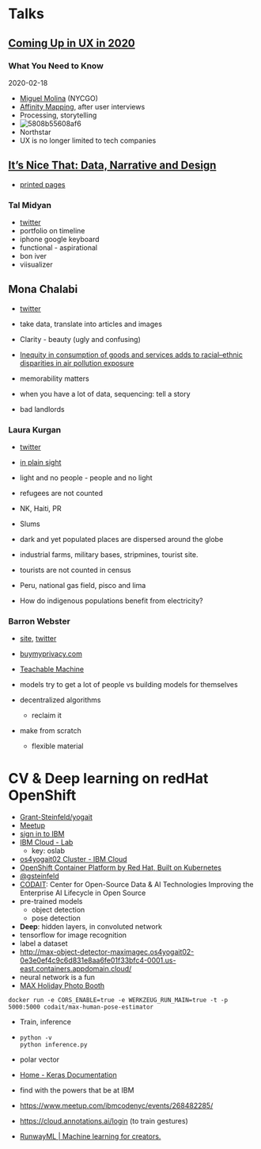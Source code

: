 # Talks

## [Coming Up in UX in 2020](https://www.meetup.com/uxcomeup/events/267875388/)

### What You Need to Know

2020-02-18

- [Miguel Molina](https://twitter.com/miguelmakes) (NYCGO)
- [Affinity Mapping](https://generalassemb.ly/design/user-experience-design/affinity-mapping), after user interviews
- Processing, storytelling
- ![5808b55608af6](/Users/nonlinear/Critical/notes/talks/5808b55608af6.jpg)
- Northstar
- UX is no longer limited to tech companies



## [It’s Nice That: Data, Narrative and Design](https://www.wix.com/playground/events/itsnicethat-feb2020)

- [printed pages](https://www.itsnicethat.com/publication)

### Tal Midyan

- [twitter](https://twitter.com/talmidyan?lang=en)
- portfolio on timeline
- iphone google keyboard
- functional - aspirational
- bon iver
- viisualizer

## Mona Chalabi

- [twitter](https://twitter.com/MonaChalabi)

- take data, translate into articles and images

- Clarity - beauty (ugly and confusing)

- [Inequity in consumption of goods and services adds to racial–ethnic disparities in air pollution exposure](https://www.pnas.org/content/116/13/6001)

- memorability matters

- when you have a lot of data, sequencing: tell a story

- bad landlords

### Laura Kurgan

- [twitter](https://twitter.com/laurakurgan?ref_src=twsrc%5Egoogle%7Ctwcamp%5Eserp%7Ctwgr%5Eauthor)

- [in plain sight](https://dsrny.com/project/in-plain-sight)

- light and no people - people and no light

- refugees are not counted

- NK, Haiti, PR

- Slums 

- dark and yet populated places are dispersed around the globe

- industrial farms, military bases, stripmines, tourist site.

- tourists are not counted in census

- Peru, national gas field, pisco and lima

- How do indigenous populations benefit from electricity?

### Barron Webster

- [site](https://barronwebster.com/), [twitter](https://twitter.com/warronbebster?lang=en)

- [buymyprivacy.com](http://buymyprivacy.com/)

- [Teachable Machine](https://teachablemachine.withgoogle.com/)

- models try to get a lot of people vs building models for themselves

- decentralized algorithms

  - reclaim it
- make from scratch
  - flexible material
  
  
# CV & Deep learning on redHat OpenShift

- [Grant-Steinfeld/yogait](https://github.com/Grant-Steinfeld/yogait)
- [Meetup](https://www.meetup.com/ibmcodenyc/events/268172307/)
- [sign in to IBM](https://ibm.biz/BdqDVL)
- [IBM Cloud - Lab](https://os4yogait.mybluemix.net/)
  - key: oslab
- [os4yogait02 Cluster - IBM Cloud](https://cloud.ibm.com/kubernetes/clusters/bpekljsw0kebqpk7g1r0/overview?region=us-east&resourceGroup=5eb57fd577b64b51beb832c2e9d5287a)
- [OpenShift Container Platform by Red Hat, Built on Kubernetes](https://www.openshift.com/)
- [@gsteinfeld](https://twitter.com/gsteinfeld)
- [CODAIT](https://developer.ibm.com/code/open/centers/codait/): Center for Open-Source Data & AI Technologies
  Improving the Enterprise AI Lifecycle in Open Source
- pre-trained models
  - object detection
  - pose detection
- **Deep**: hidden layers, in convoluted network
- tensorflow for image recognition
- label a dataset
- http://max-object-detector-maximagec.os4yogait02-0e3e0ef4c9c6d831e8aa6fe01f33bfc4-0001.us-east.containers.appdomain.cloud/
- neural network is a fun
- [MAX Holiday Photo Booth](https://codait.github.io/max-photo-booth/)

```
docker run -e CORS_ENABLE=true -e WERKZEUG_RUN_MAIN=true -t -p 5000:5000 codait/max-human-pose-estimator
```

- Train, inference

- ```
  python -v
  python inference.py
  ```

- polar vector

- [Home - Keras Documentation](https://keras.io/)

- find with the powers that be at IBM

- https://www.meetup.com/ibmcodenyc/events/268482285/

- https://cloud.annotations.ai/login (to train gestures)

- [RunwayML | Machine learning for creators.](https://runwayml.com/)

